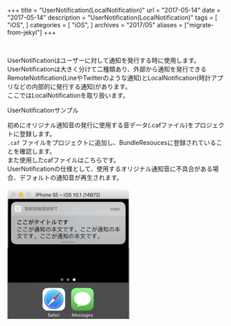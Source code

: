 +++
title = "UserNotification(LocalNotification)"
url = "2017-05-14"
date = "2017-05-14"
description = "UserNotification(LocalNotification)"
tags = [
    "iOS",
]
categories = [
    "iOS",
]
archives = "2017/05"
aliases = ["migrate-from-jekyl"]
+++

<br>

UserNotificationはユーザーに対して通知を発行する時に使用します。  
UserNotificationは大きく分けて二種類あり、外部から通知を発行できるRemoteNotification(LineやTwitterのような通知)とLocalNotification(時計アプリなどの内部的に発行する通知)があります。  
ここではLocalNotificationを取り扱います。  

UserNotificationサンプル  

初めにオリジナル通知音の発行に使用する音データ(.cafファイル)をプロジェクトに登録します。  
`.caf` ファイルをプロジェクトに追加し、BundleResoucesに登録されていることを確認します。  
また使用したcafファイルはこちらです。  
UserNotificationの仕様として、使用するオリジナル通知音に不具合がある場合、デフォルトの通知音が再生されます。  

![alt](1.png)

<script src="https://gist.github.com/O-Junpei/7e6d540d473d228cece71ee522e8866d.js"></script>
